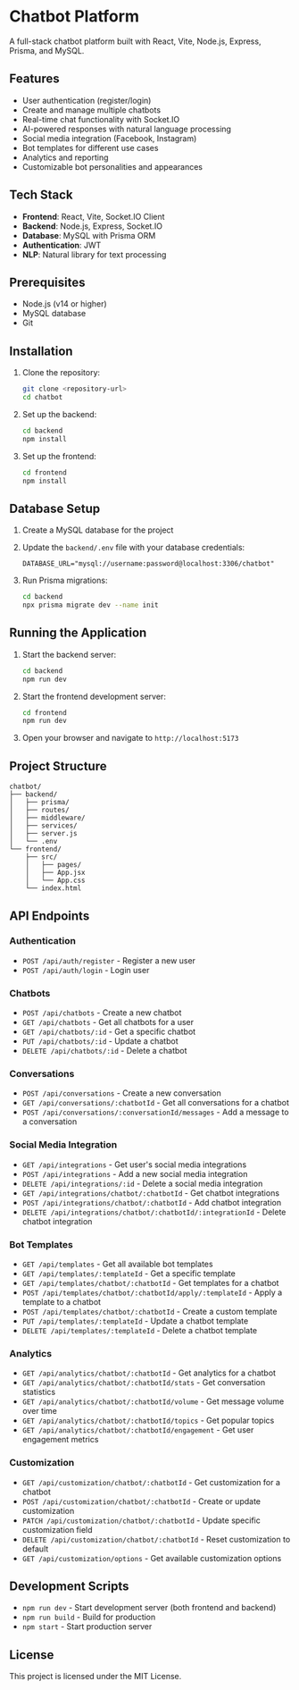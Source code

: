 # Chatbot Platform

A full-stack chatbot platform built with React, Vite, Node.js, Express, Prisma, and MySQL.

## Features

- User authentication (register/login)
- Create and manage multiple chatbots
- Real-time chat functionality with Socket.IO
- AI-powered responses with natural language processing
- Social media integration (Facebook, Instagram)
- Bot templates for different use cases
- Analytics and reporting
- Customizable bot personalities and appearances

## Tech Stack

- **Frontend**: React, Vite, Socket.IO Client
- **Backend**: Node.js, Express, Socket.IO
- **Database**: MySQL with Prisma ORM
- **Authentication**: JWT
- **NLP**: Natural library for text processing

## Prerequisites

- Node.js (v14 or higher)
- MySQL database
- Git

## Installation

1. Clone the repository:
   ```bash
   git clone <repository-url>
   cd chatbot
   ```

2. Set up the backend:
   ```bash
   cd backend
   npm install
   ```

3. Set up the frontend:
   ```bash
   cd frontend
   npm install
   ```

## Database Setup

1. Create a MySQL database for the project
2. Update the `backend/.env` file with your database credentials:
   ```
   DATABASE_URL="mysql://username:password@localhost:3306/chatbot"
   ```

3. Run Prisma migrations:
   ```bash
   cd backend
   npx prisma migrate dev --name init
   ```

## Running the Application

1. Start the backend server:
   ```bash
   cd backend
   npm run dev
   ```

2. Start the frontend development server:
   ```bash
   cd frontend
   npm run dev
   ```

3. Open your browser and navigate to `http://localhost:5173`

## Project Structure

```
chatbot/
├── backend/
│   ├── prisma/
│   ├── routes/
│   ├── middleware/
│   ├── services/
│   ├── server.js
│   └── .env
└── frontend/
    ├── src/
    │   ├── pages/
    │   ├── App.jsx
    │   └── App.css
    └── index.html
```

## API Endpoints

### Authentication
- `POST /api/auth/register` - Register a new user
- `POST /api/auth/login` - Login user

### Chatbots
- `POST /api/chatbots` - Create a new chatbot
- `GET /api/chatbots` - Get all chatbots for a user
- `GET /api/chatbots/:id` - Get a specific chatbot
- `PUT /api/chatbots/:id` - Update a chatbot
- `DELETE /api/chatbots/:id` - Delete a chatbot

### Conversations
- `POST /api/conversations` - Create a new conversation
- `GET /api/conversations/:chatbotId` - Get all conversations for a chatbot
- `POST /api/conversations/:conversationId/messages` - Add a message to a conversation

### Social Media Integration
- `GET /api/integrations` - Get user's social media integrations
- `POST /api/integrations` - Add a new social media integration
- `DELETE /api/integrations/:id` - Delete a social media integration
- `GET /api/integrations/chatbot/:chatbotId` - Get chatbot integrations
- `POST /api/integrations/chatbot/:chatbotId` - Add chatbot integration
- `DELETE /api/integrations/chatbot/:chatbotId/:integrationId` - Delete chatbot integration

### Bot Templates
- `GET /api/templates` - Get all available bot templates
- `GET /api/templates/:templateId` - Get a specific template
- `GET /api/templates/chatbot/:chatbotId` - Get templates for a chatbot
- `POST /api/templates/chatbot/:chatbotId/apply/:templateId` - Apply a template to a chatbot
- `POST /api/templates/chatbot/:chatbotId` - Create a custom template
- `PUT /api/templates/:templateId` - Update a chatbot template
- `DELETE /api/templates/:templateId` - Delete a chatbot template

### Analytics
- `GET /api/analytics/chatbot/:chatbotId` - Get analytics for a chatbot
- `GET /api/analytics/chatbot/:chatbotId/stats` - Get conversation statistics
- `GET /api/analytics/chatbot/:chatbotId/volume` - Get message volume over time
- `GET /api/analytics/chatbot/:chatbotId/topics` - Get popular topics
- `GET /api/analytics/chatbot/:chatbotId/engagement` - Get user engagement metrics

### Customization
- `GET /api/customization/chatbot/:chatbotId` - Get customization for a chatbot
- `POST /api/customization/chatbot/:chatbotId` - Create or update customization
- `PATCH /api/customization/chatbot/:chatbotId` - Update specific customization field
- `DELETE /api/customization/chatbot/:chatbotId` - Reset customization to default
- `GET /api/customization/options` - Get available customization options

## Development Scripts

- `npm run dev` - Start development server (both frontend and backend)
- `npm run build` - Build for production
- `npm start` - Start production server

## License

This project is licensed under the MIT License.